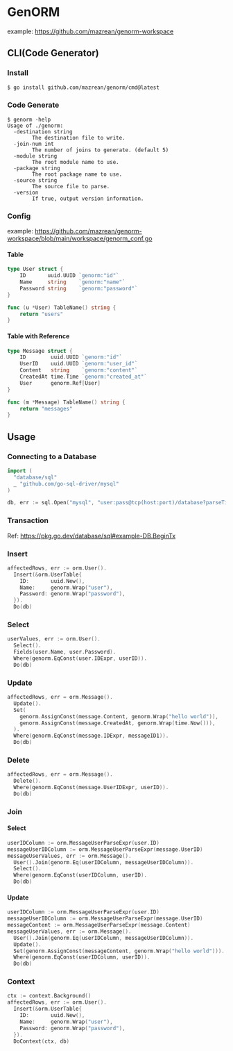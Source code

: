 # GenORM

example: https://github.com/mazrean/genorm-workspace

## CLI(Code Generator)
### Install
```bash
$ go install github.com/mazrean/genorm/cmd@latest
```

### Code Generate
```
$ genorm -help
Usage of ./genorm:
  -destination string
    	The destination file to write.
  -join-num int
    	The number of joins to generate. (default 5)
  -module string
    	The root module name to use.
  -package string
    	The root package name to use.
  -source string
    	The source file to parse.
  -version
    	If true, output version information.
```

### Config

example: https://github.com/mazrean/genorm-workspace/blob/main/workspace/genorm_conf.go

#### Table
```go
type User struct {
	ID       uuid.UUID `genorm:"id"`
	Name     string    `genorm:"name"`
	Password string    `genorm:"password"`
}

func (u *User) TableName() string {
	return "users"
}
```

#### Table with Reference
```go
type Message struct {
	ID        uuid.UUID `genorm:"id"`
	UserID    uuid.UUID `genorm:"user_id"`
	Content   string    `genorm:"content"`
	CreatedAt time.Time `genorm:"created_at"`
	User      genorm.Ref[User]
}

func (m *Message) TableName() string {
	return "messages"
}
```

## Usage
### Connecting to a Database
```go
import (
  "database/sql"
  _ "github.com/go-sql-driver/mysql"
)

db, err := sql.Open("mysql", "user:pass@tcp(host:port)/database?parseTime=true&loc=Asia%%2FTokyo&charset=utf8mb4")
```

### Transaction
Ref: https://pkg.go.dev/database/sql#example-DB.BeginTx

### Insert
```go
affectedRows, err := orm.User().
  Insert(&orm.UserTable{
    ID:       uuid.New(),
    Name:     genorm.Wrap("user"),
    Password: genorm.Wrap("password"),
  }).
  Do(db)
```

### Select
```go
userValues, err := orm.User().
  Select().
  Fields(user.Name, user.Password).
  Where(genorm.EqConst(user.IDExpr, userID)).
  Do(db)
```

### Update
```go
affectedRows, err = orm.Message().
  Update().
  Set(
    genorm.AssignConst(message.Content, genorm.Wrap("hello world")),
    genorm.AssignConst(message.CreatedAt, genorm.Wrap(time.Now())),
  ).
  Where(genorm.EqConst(message.IDExpr, messageID1)).
  Do(db)
```


### Delete
```go
affectedRows, err = orm.Message().
  Delete().
  Where(genorm.EqConst(message.UserIDExpr, userID)).
  Do(db)
```

### Join
#### Select
```go
userIDColumn := orm.MessageUserParseExpr(user.ID)
messageUserIDColumn := orm.MessageUserParseExpr(message.UserID)
messageUserValues, err := orm.Message().
  User().Join(genorm.Eq(userIDColumn, messageUserIDColumn)).
  Select().
  Where(genorm.EqConst(userIDColumn, userID).
  Do(db)
```

#### Update
```go
userIDColumn := orm.MessageUserParseExpr(user.ID)
messageUserIDColumn := orm.MessageUserParseExpr(message.UserID)
messageContent := orm.MessageUserParseExpr(message.Content)
messageUserValues, err := orm.Message().
  User().Join(genorm.Eq(userIDColumn, messageUserIDColumn)).
  Update().
  Set(genorm.AssignConst(messageContent, genorm.Wrap("hello world"))).
  Where(genorm.EqConst(userIDColumn, userID)).
  Do(db)
```

### Context
```go
ctx := context.Background()
affectedRows, err := orm.User().
  Insert(&orm.UserTable{
    ID:       uuid.New(),
    Name:     genorm.Wrap("user"),
    Password: genorm.Wrap("password"),
  }).
  DoContext(ctx, db)
```

